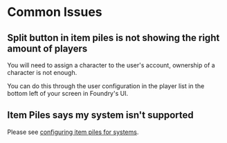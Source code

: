 # Common Issues

## Split button in item piles is not showing the right amount of players

You will need to assign a character to the user's account, ownership of a character is not enough.

You can do this through the user configuration in the player list in the bottom left of your screen in Foundry's UI.

## Item Piles says my system isn't supported

Please see [configuring item piles for systems](configuring-item-piles.md).
